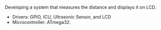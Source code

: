 Developing a system that measures the distance and displays it on LCD.     
- Drivers: GPIO, ICU, Ultrasonic Sensor, and LCD   
- Microcontroller: ATmega32.
